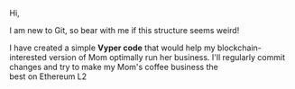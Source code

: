 Hi,

I am new to Git, so bear with me if this structure seems weird!

I have created a simple **Vyper code** that would help my blockchain-interested version of Mom optimally run her business. 
I'll regularly commit changes and try to make my Mom's coffee business the best on Ethereum L2
